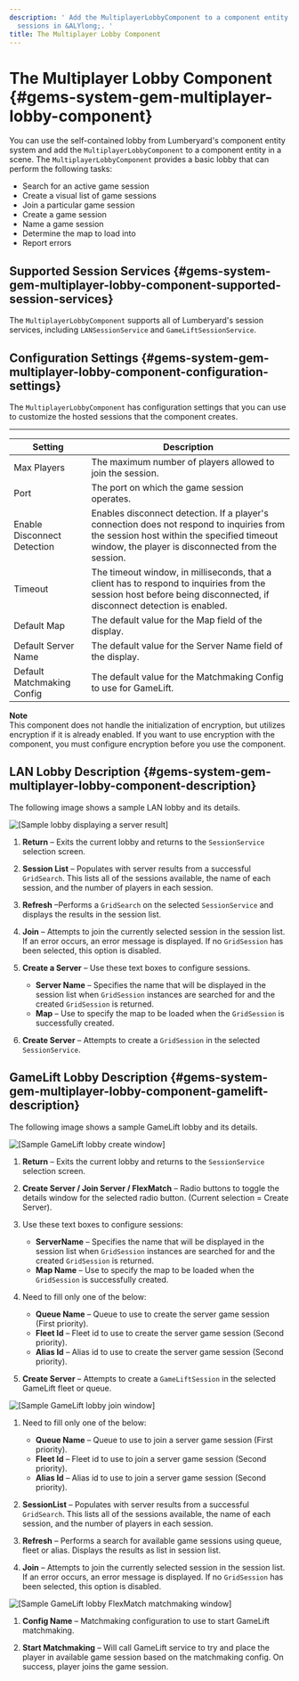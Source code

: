 ```yaml
---
description: ' Add the MultiplayerLobbyComponent to a component entity to manage game
  sessions in &ALYlong;. '
title: The Multiplayer Lobby Component
---
```

# The Multiplayer Lobby Component {#gems-system-gem-multiplayer-lobby-component}

You can use the self\-contained lobby from Lumberyard's component entity system and add the `MultiplayerLobbyComponent` to a component entity in a scene\. The `MultiplayerLobbyComponent` provides a basic lobby that can perform the following tasks:
+ Search for an active game session
+ Create a visual list of game sessions
+ Join a particular game session
+ Create a game session
+ Name a game session
+ Determine the map to load into
+ Report errors

## Supported Session Services {#gems-system-gem-multiplayer-lobby-component-supported-session-services}

The `MultiplayerLobbyComponent` supports all of Lumberyard's session services, including `LANSessionService` and `GameLiftSessionService`\.

## Configuration Settings {#gems-system-gem-multiplayer-lobby-component-configuration-settings}

The `MultiplayerLobbyComponent` has configuration settings that you can use to customize the hosted sessions that the component creates\.


****  

| Setting | Description | 
| --- | --- | 
| Max Players | The maximum number of players allowed to join the session\. | 
| Port | The port on which the game session operates\. | 
| Enable Disconnect Detection | Enables disconnect detection\. If a player's connection does not respond to inquiries from the session host within the specified timeout window, the player is disconnected from the session\. | 
| Timeout | The timeout window, in milliseconds, that a client has to respond to inquiries from the session host before being disconnected, if disconnect detection is enabled\. | 
| Default Map | The default value for the Map field of the display\. | 
| Default Server Name | The default value for the Server Name field of the display\. | 
| Default Matchmaking Config | The default value for the Matchmaking Config to use for GameLift\. | 

**Note**  
This component does not handle the initialization of encryption, but utilizes encryption if it is already enabled\. If you want to use encryption with the component, you must configure encryption before you use the component\.

## LAN Lobby Description {#gems-system-gem-multiplayer-lobby-component-description}

The following image shows a sample LAN lobby and its details\.

![\[Sample lobby displaying a server result\]](/images/userguide/gems/gems-system-gem-multiplayer-lobby-component.png)

1. **Return** – Exits the current lobby and returns to the `SessionService` selection screen\.

1. **Session List** – Populates with server results from a successful `GridSearch`\. This lists all of the sessions available, the name of each session, and the number of players in each session\.

1. **Refresh** –Performs a `GridSearch` on the selected `SessionService` and displays the results in the session list\.

1. **Join** – Attempts to join the currently selected session in the session list\. If an error occurs, an error message is displayed\. If no `GridSession` has been selected, this option is disabled\.

1. **Create a Server** – Use these text boxes to configure sessions\.
   + **Server Name** – Specifies the name that will be displayed in the session list when `GridSession` instances are searched for and the created `GridSession` is returned\.
   + **Map** – Use to specify the map to be loaded when the `GridSession` is successfully created\.

1. **Create Server** – Attempts to create a `GridSession` in the selected `SessionService`\.

## GameLift Lobby Description {#gems-system-gem-multiplayer-lobby-component-gamelift-description}

The following image shows a sample GameLift lobby and its details\.

![\[Sample GameLift lobby create window\]](/images/userguide/gems/gems-system-gem-multiplayer-gamelift-lobby-create-component.png)

1. **Return** – Exits the current lobby and returns to the `SessionService` selection screen\.

1. **Create Server / Join Server / FlexMatch** – Radio buttons to toggle the details window for the selected radio button\. \(Current selection = Create Server\)\.

1. Use these text boxes to configure sessions:
   + **ServerName** – Specifies the name that will be displayed in the session list when `GridSession` instances are searched for and the created `GridSession` is returned\.
   + **Map Name** – Use to specify the map to be loaded when the `GridSession` is successfully created\.

1. Need to fill only one of the below:
   + **Queue Name** – Queue to use to create the server game session \(First priority\)\.
   + **Fleet Id** – Fleet id to use to create the server game session \(Second priority\)\.
   + **Alias Id** – Alias id to use to create the server game session \(Second priority\)\.

1. **Create Server** – Attempts to create a `GameLiftSession` in the selected GameLift fleet or queue\.

![\[Sample GameLift lobby join window\]](/images/userguide/gems/gems-system-gem-multiplayer-gamelift-lobby-join-component.png)

1. Need to fill only one of the below:
   + **Queue Name** – Queue to use to join a server game session \(First priority\)\.
   + **Fleet Id** – Fleet id to use to join a server game session \(Second priority\)\.
   + **Alias Id** – Alias id to use to join a server game session \(Second priority\)\.

1. **SessionList** – Populates with server results from a successful `GridSearch`\. This lists all of the sessions available, the name of each session, and the number of players in each session\.

1. **Refresh** – Performs a search for available game sessions using queue, fleet or alias\. Displays the results as list in session list\.

1. **Join** – Attempts to join the currently selected session in the session list\. If an error occurs, an error message is displayed\. If no `GridSession` has been selected, this option is disabled\.

![\[Sample GameLift lobby FlexMatch matchmaking window\]](/images/userguide/gems/gems-system-gem-multiplayer-gamelift-lobby-match-component.png)

1. **Config Name** – Matchmaking configuration to use to start GameLift matchmaking\.

1. **Start Matchmaking** – Will call GameLift service to try and place the player in available game session based on the matchmaking config\. On success, player joins the game session\.